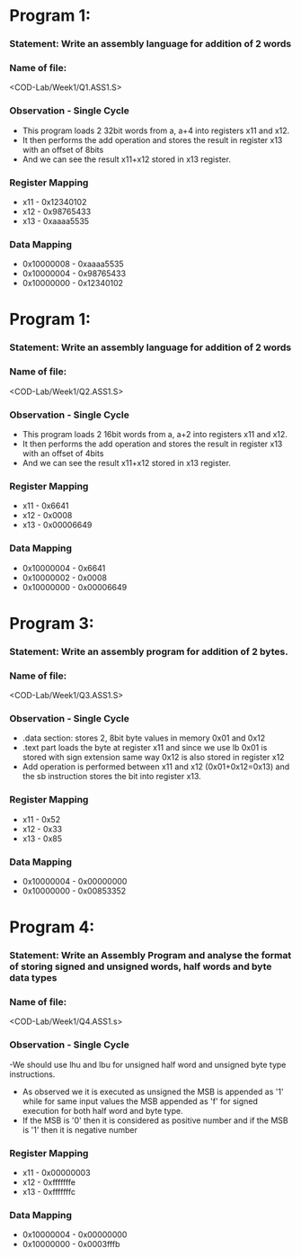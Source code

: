 # Program 1: 
### Statement: Write an assembly language for addition of 2 words

### Name of file:
<COD-Lab/Week1/Q1.ASS1.S>

### Observation - Single Cycle
- This program loads 2 32bit words from a, a+4 into registers x11 and x12.
- It then performs the add operation and stores the result in register x13 with an offset of 8bits
- And we can see the result x11+x12 stored in x13 register.
 
### Register Mapping
- x11 - 0x12340102
- x12 - 0x98765433
- x13 - 0xaaaa5535
		
### Data Mapping
- 0x10000008 - 0xaaaa5535
- 0x10000004 - 0x98765433
- 0x10000000 - 0x12340102

# Program 1: 
### Statement: Write an assembly language for addition of 2 words

### Name of file:
<COD-Lab/Week1/Q2.ASS1.S>

### Observation - Single Cycle
- This program loads 2 16bit words from a, a+2 into registers x11 and x12.
- It then performs the add operation and stores the result in register x13 with an offset of 4bits
- And we can see the result x11+x12 stored in x13 register.
 
### Register Mapping
- x11 - 0x6641
- x12 - 0x0008
- x13 - 0x00006649	
		
### Data Mapping
- 0x10000004 - 0x6641
- 0x10000002 - 0x0008
- 0x10000000 - 0x00006649

# Program 3: 
### Statement: Write an assembly program for addition of 2 bytes.

### Name of file:
<COD-Lab/Week1/Q3.ASS1.S>

### Observation - Single Cycle
- .data section: stores 2, 8bit byte values in memory 0x01 and 0x12
- .text part loads the byte at register x11 and since we use lb 0x01 is stored with sign extension same way 0x12 is also stored in register x12
- Add operation is performed between x11 and x12 (0x01+0x12=0x13) and the sb instruction stores the bit into register x13.
 
### Register Mapping
- x11 - 0x52
- x12 - 0x33
- x13 - 0x85

### Data Mapping
- 0x10000004 - 0x00000000
- 0x10000000 - 0x00853352
 

# Program 4: 
### Statement: Write an Assembly Program and analyse the format of storing signed and unsigned words, half words and byte data types

### Name of file:
<COD-Lab/Week1/Q4.ASS1.s>

### Observation - Single Cycle
-We should use lhu and lbu for unsigned half word and unsigned byte type instructions.
- As observed we it is executed as unsigned the MSB is appended as '1' while for same input values the MSB appended as 'f' for signed execution for both half word and byte type.
- If the MSB is '0' then it is considered as positive number and if the MSB is '1' then it is negative number

### Register Mapping
- x11 - 0x00000003
- x12 - 0xfffffffe
- x13 - 0xfffffffc

### Data Mapping
- 0x10000004 - 0x00000000
- 0x10000000 - 0x0003fffb

